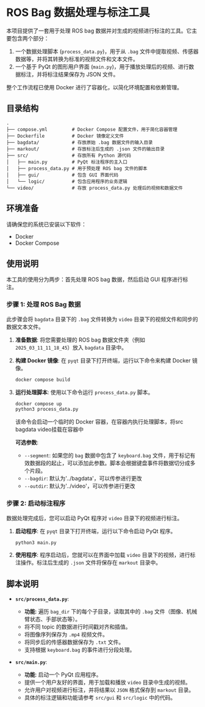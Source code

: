 # ROS Bag 数据处理与标注工具

本项目提供了一套用于处理 ROS bag 数据并对生成的视频进行标注的工具。它主要包含两个部分：
1.  一个数据处理脚本 (`process_data.py`)，用于从 `.bag` 文件中提取视频、传感器数据等，并将其转换为标准的视频文件和文本文件。
2.  一个基于 PyQt 的图形用户界面 (`main.py`)，用于播放处理后的视频、进行数据标注，并将标注结果保存为 JSON 文件。

整个工作流程已使用 Docker 进行了容器化，以简化环境配置和依赖管理。

## 目录结构

```
.
├── compose.yml         # Docker Compose 配置文件，用于简化容器管理
├── Dockerfile          # Docker 镜像定义文件
├── bagdata/            # 存放原始 .bag 数据文件的输入目录
├── markout/            # 存放标注后生成的 .json 文件的输出目录
├── src/                # 存放所有 Python 源代码
│   ├── main.py         # PyQt 标注程序的主入口
│   ├── process_data.py # 用于预处理 ROS bag 文件的脚本
│   ├── gui/            # 包含 GUI 界面代码
│   └── logic/          # 包含应用程序的业务逻辑
└── video/              # 存放 process_data.py 处理后的视频和数据文件
```

## 环境准备

请确保您的系统已安装以下软件：
- Docker
- Docker Compose

## 使用说明

本工具的使用分为两步：首先处理 ROS bag 数据，然后启动 GUI 程序进行标注。

### 步骤 1: 处理 ROS Bag 数据

此步骤会将 `bagdata` 目录下的 `.bag` 文件转换为 `video` 目录下的视频文件和同步的数据文本文件。

1.  **准备数据**: 将您需要处理的 ROS bag 数据文件夹（例如 `2025_03_11_11_18_45`）放入 `bagdata` 目录中。

2.  **构建 Docker 镜像**: 在 `pyqt` 目录下打开终端，运行以下命令来构建 Docker 镜像。
    ```bash
    docker compose build
    ```

3.  **运行处理脚本**: 使用以下命令运行 `process_data.py` 脚本。
    ```bash
    docker compose up
    python3 process_data.py
    ```
    该命令会启动一个临时的 Docker 容器，在容器内执行处理脚本，将src bagdata video挂载在容器中

    **可选参数**:
    - `--segment`: 如果您的 `bag` 数据中包含了 `keyboard.bag` 文件，用于标记有效数据段的起止，可以添加此参数。脚本会根据键盘事件将数据切分成多个片段。
    - `--bagdir`: 默认为'../bagdata'，可以传参进行更改
    - `--outdir`: 默认为'../video'，可以传参进行更改

### 步骤 2: 启动标注程序

数据处理完成后，您可以启动 PyQt 程序对 `video` 目录下的视频进行标注。

1.  **启动程序**: 在 `pyqt` 目录下打开终端，运行以下命令启动 PyQt 程序。
    ```bash
    python3 main.py
    ```

2.  **使用程序**:
    程序启动后，您就可以在界面中加载 `video` 目录下的视频，进行标注操作。标注后生成的 `.json` 文件将保存在 `markout` 目录中。

## 脚本说明

- **`src/process_data.py`**:
  - **功能**: 遍历 `bag_dir` 下的每个子目录，读取其中的 `.bag` 文件（图像、机械臂状态、手部状态等）。
  - 将不同 topic 的数据进行时间戳对齐和插值。
  - 将图像序列保存为 `.mp4` 视频文件。
  - 将同步后的传感器数据保存为 `.txt` 文件。
  - 支持根据 `keyboard.bag` 的事件进行分段处理。

- **`src/main.py`**:
  - **功能**: 启动一个 PyQt 应用程序。
  - 提供一个用户友好的界面，用于加载和播放 `video` 目录中生成的视频。
  - 允许用户对视频进行标注，并将结果以 `JSON` 格式保存到 `markout` 目录。
  - 具体的标注逻辑和功能请参考 `src/gui` 和 `src/logic` 中的代码。
